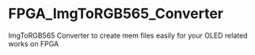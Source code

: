 # FPGA_ImgToRGB565_Converter
ImgToRGB565 Converter to create mem files easily for your OLED related works on FPGA
